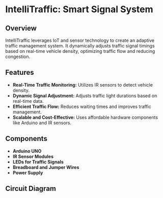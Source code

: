 # IntelliTraffic: Smart Signal System

## Overview

IntelliTraffic leverages IoT and sensor technology to create an adaptive traffic management system. It dynamically adjusts traffic signal timings based on real-time vehicle density, optimizing traffic flow and reducing congestion.

## Features

- **Real-Time Traffic Monitoring:** Utilizes IR sensors to detect vehicle density.
- **Dynamic Signal Adjustment:** Adjusts traffic light durations based on real-time data.
- **Efficient Traffic Flow:** Reduces waiting times and improves traffic management.
- **Scalable and Cost-Effective:** Uses affordable hardware components like Arduino and IR sensors.

## Components

- **Arduino UNO**
- **IR Sensor Modules**
- **LEDs for Traffic Signals**
- **Breadboard and Jumper Wires**
- **Power Supply**

## Circuit Diagram




